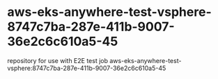# aws-eks-anywhere-test-vsphere-8747c7ba-287e-411b-9007-36e2c6c610a5-45
repository for use with E2E test job aws-eks-anywhere-test-vsphere:8747c7ba-287e-411b-9007-36e2c6c610a5-45
